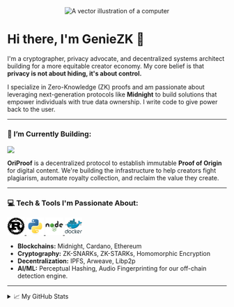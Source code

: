 <div align="center">
  <img src="https://raw.githubusercontent.com/MicaelliMedeiros/micaellimedeiros/master/image/computer-illustration.png" alt="A vector illustration of a computer" width="400"/>
</div>

# Hi there, I'm GenieZK 👋

I'm a cryptographer, privacy advocate, and decentralized systems architect building for a more equitable creator economy. My core belief is that **privacy is not about hiding, it's about control.**

I specialize in Zero-Knowledge (ZK) proofs and am passionate about leveraging next-generation protocols like **Midnight** to build solutions that empower individuals with true data ownership. I write code to give power back to the user.

---

### 🔭 I’m Currently Building:

<a href="https://github.com/GenieZK/OriProof">
  <img align="center" src="https://github-readme-stats.vercel.app/api/pin/?username=GenieZK&repo=OriProof&theme=github_dark&border_radius=5" />
</a>

**OriProof** is a decentralized protocol to establish immutable **Proof of Origin** for digital content. We're building the infrastructure to help creators fight plagiarism, automate royalty collection, and reclaim the value they create.

---

### 💻 Tech & Tools I'm Passionate About:

<p align="left">
  <a href="https://www.rust-lang.org" target="_blank" rel="noreferrer">
    <img src="https://raw.githubusercontent.com/devicons/devicon/master/icons/rust/rust-plain.svg" alt="rust" width="40" height="40"/>
  </a>
  <a href="https://www.python.org" target="_blank" rel="noreferrer">
    <img src="https://raw.githubusercontent.com/devicons/devicon/master/icons/python/python-original.svg" alt="python" width="40" height="40"/>
  </a>
  <a href="https://nodejs.org" target="_blank" rel="noreferrer">
    <img src="https://raw.githubusercontent.com/devicons/devicon/master/icons/nodejs/nodejs-original-wordmark.svg" alt="nodejs" width="40" height="40"/>
  </a>
  <a href="https://www.docker.com/" target="_blank" rel="noreferrer">
    <img src="https://raw.githubusercontent.com/devicons/devicon/master/icons/docker/docker-original-wordmark.svg" alt="docker" width="40" height="40"/>
  </a>
</p>

*   **Blockchains:** Midnight, Cardano, Ethereum
*   **Cryptography:** ZK-SNARKs, ZK-STARKs, Homomorphic Encryption
*   **Decentralization:** IPFS, Arweave, Libp2p
*   **AI/ML:** Perceptual Hashing, Audio Fingerprinting for our off-chain detection engine.

---
<details>
  <summary>📈 My GitHub Stats</summary>
  <br/>
  <div align="center">
    <img src="https://github-readme-stats.vercel.app/api?username=GenieZK&show_icons=true&theme=github_dark&hide_border=true&count_private=true" alt="GenieZK's GitHub stats" />
    <img src="https://github-readme-stats.vercel.app/api/top-langs/?username=GenieZK&layout=compact&theme=github_dark&hide_border=true" alt="Top Languages" />
  </div>
</details>
